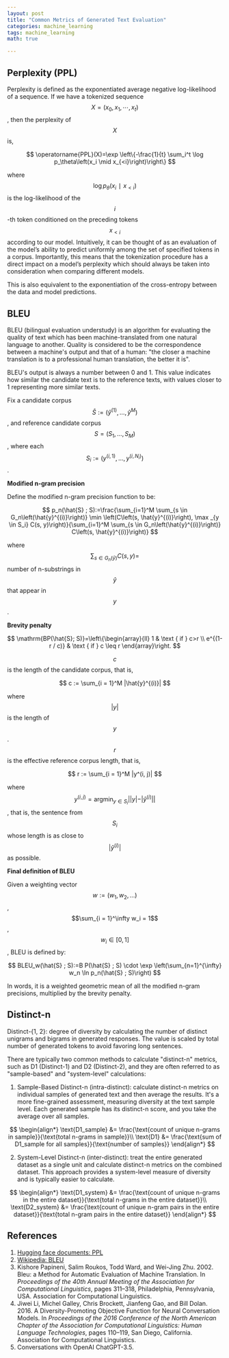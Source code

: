 ```yaml
---
layout: post
title: "Common Metrics of Generated Text Evaluation"
categories: machine_learning
tags: machine_learning
math: true

---
```


## Perplexity (PPL)
Perplexity is defined as the exponentiated average negative log-likelihood of a sequence. If we have a tokenized sequence $$X=(x_0, x_1, \cdots, x_t)$$, then the perplexity of $$X$$ is,

$$
\operatorname{PPL}(X)=\exp \left\{-\frac{1}{t} \sum_i^t \log p_\theta\left(x_i \mid x_{<i}\right)\right\}
$$

where $$\log p_{\theta}(x_i∣x_{<i})$$ is the log-likelihood of the $$i$$-th token conditioned on the preceding tokens $$x_{<i}$$ according to our model. Intuitively, it can be thought of as an evaluation of the model’s ability to predict uniformly among the set of specified tokens in a corpus. Importantly, this means that the tokenization procedure has a direct impact on a model’s perplexity which should always be taken into consideration when comparing different models.

This is also equivalent to the exponentiation of the cross-entropy between the data and model predictions.

## BLEU
BLEU (bilingual evaluation understudy) is an algorithm for evaluating the quality of text which has been machine-translated from one natural language to another. Quality is considered to be the correspondence between a machine's output and that of a human: "the closer a machine translation is to a professional human translation, the better it is".

BLEU's output is always a number between 0 and 1. This value indicates how similar the candidate text is to the reference texts, with values closer to 1 representing more similar texts.

Fix a candidate corpus $$\hat{S} := \left(\hat{y}^{(1)}, \dots, \hat{y}^{M} \right)$$, and reference candidate corpus $$S = (S_1, \dots, S_M)$$, where each $$S_i := (y^{(i, 1)}, \dots, y^{(i, N_i)})$$.

**Modified n-gram precision**

Define the modified n-gram precision function to be:

$$
p_n(\hat{S} ; S):=\frac{\sum_{i=1}^M \sum_{s \in G_n\left(\hat{y}^{(i)}\right)} \min \left(C\left(s, \hat{y}^{(i)}\right), \max _{y \in S_i} C(s, y)\right)}{\sum_{i=1}^M \sum_{s \in G_n\left(\hat{y}^{(i)}\right)} C\left(s, \hat{y}^{(i)}\right)}
$$

where $$\sum_{s \in G_n(\hat{y})} C(s, y)=$$ number of n-substrings in $$\hat{y}$$ that appear in $$y$$.

**Brevity penalty**

$$
\mathrm{BP(\hat{S}; S)}=\left\{\begin{array}{ll}
1 & \text { if } c>r \\
e^{(1-r / c)} & \text { if } c \leq r
\end{array}\right.
$$

$$c$$ is the length of the candidate corpus, that is, 

$$
c := \sum_{i = 1}^M |\hat{y}^{(i)}|
$$

where $$\vert y \vert$$ is the length of $$y$$. $$r$$ is the effective reference corpus length, that is, 

$$
r := \sum_{i = 1}^M |y^(i, j)|
$$

where $$y^(i, j) = \text{argmin}_{y\in S_i}\vert \vert y\vert - \vert\hat{y}^{(i)}\vert\vert$$, that is, the sentence from $$S_{i}$$ whose length is as close to $$\vert \hat{y}^{(i)}\vert$$ as possible.

**Final definition of BLEU**

Given a weighting vector $$w := (w_1, w_2, \dots)$$, $$\sum_{i = 1}^\infty w_i = 1$$, $$w_i\in[0, 1]$$, BLEU is defined by:

$$
BLEU_w(\hat{S} ; S):=B P(\hat{S} ; S) \cdot \exp \left(\sum_{n=1}^{\infty} w_n \ln p_n(\hat{S} ; S)\right)
$$

In words, it is a weighted geometric mean of all the modified n-gram precisions, multiplied by the brevity penalty.

## Distinct-n

Distinct-{1, 2}: degree of diversity by calculating the number of distinct unigrams and bigrams in generated responses. The value is scaled by total number of generated tokens to avoid favoring long sentences.

There are typically two common methods to calculate "distinct-n" metrics, such as D1 (Distinct-1) and D2 (Distinct-2), and they are often referred to as "sample-based" and "system-level" calculations:

1. Sample-Based Distinct-n (intra-distinct): calculate distinct-n metrics on individual samples of generated text and then average the results. It's a more fine-grained assessment, measuring diversity at the text sample level. Each generated sample has its distinct-n score, and you take the average over all samples.

$$
\begin{align*}
\text{D1_sample} &= \frac{\text{count of unique n-grams in sample}}{\text{total n-grams in sample}}\\
\text{D1} &= \frac{\text{sum of D1_sample for all samples}}{\text{number of samples}}
\end{align*}
$$

2. System-Level Distinct-n (inter-distinct): treat the entire generated dataset as a single unit and calculate distinct-n metrics on the combined dataset. This approach provides a system-level measure of diversity and is typically easier to calculate.

$$
\begin{align*}
\text{D1_system} &= \frac{\text{count of unique n-grams in the entire dataset}}{\text{total n-grams in the entire dataset}}\\
\text{D2_system} &= \frac{\text{count of unique n-gram pairs in the entire dataset}}{\text{total n-gram pairs in the entire dataset}}
\end{align*}
$$

## References
1. [Hugging face documents: PPL](https://huggingface.co/docs/transformers/perplexity)
2. [Wikipedia: BLEU](https://en.wikipedia.org/wiki/BLEU)
3. Kishore Papineni, Salim Roukos, Todd Ward, and Wei-Jing Zhu. 2002. Bleu: a Method for Automatic Evaluation of Machine Translation. In *Proceedings of the 40th Annual Meeting of the Association for Computational Linguistics*, pages 311–318, Philadelphia, Pennsylvania, USA. Association for Computational Linguistics.
4. Jiwei Li, Michel Galley, Chris Brockett, Jianfeng Gao, and Bill Dolan. 2016. A Diversity-Promoting Objective Function for Neural Conversation Models. In *Proceedings of the 2016 Conference of the North American Chapter of the Association for Computational Linguistics: Human Language Technologies*, pages 110–119, San Diego, California. Association for Computational Linguistics.
5. Conversations with OpenAI ChatGPT-3.5.
